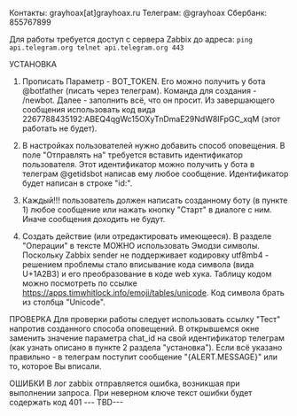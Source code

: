 Контакты: grayhoax[at]grayhoax.ru
Телеграм: @grayhoax
Сбербанк: 855767899

Для работы требуется доступ с сервера Zabbix до адреса:
`ping api.telegram.org
telnet api.telegram.org 443`

УСТАНОВКА

1. Прописать Параметр - BOT_TOKEN. Его можно получить у бота @botfather (писать через телеграм). Команда для создания - /newbot. Далее - заполнить всё, что он просит. Из завершающего сообщения использовать код вида 2267788435192:ABEQ4qgWc15OXyTnDmаE29NdW8IFpGC_xqM (этот работать не будет).

2. В настройках пользователей нужно добавить способ оповещения. В поле "Отправлять на" требуется вставить идентификатор пользователя. Этот идентификатор можно получить у бота в телеграм @getidsbot написав ему любое сообщение. Идентификатор будет написан в строке "id:".

3. Каждый!!! пользователь должен написать созданному боту (в пункте 1) любое сообщение или нажать кнопку "Старт" в диалоге с ним. Иначе сообщения доходить не будут.

4. Создать действие (или отредактировать имеющееся). В разделе "Операции" в тексте МОЖНО использовать Эмодзи символы. Поскольку Zabbix sender не поддерживает кодировку utf8mb4 - решением проблемы стало вписывание кода символа (вида U+1A2B3) и его преобразование в коде web хука. Таблицу кодом можно посмотреть по ссылке https://apps.timwhitlock.info/emoji/tables/unicode. Код символа брать из столбца "Unicode".

ПРОВЕРКА
Для проверки работы следует использовать ссылку "Тест" напротив созданного способа оповещений. В открывшемся окне заменить значение параметра chat_id на свой идентификатор телеграм (как узнать описано в пункте 2 раздела "установка").
Если всё указано правильно - в телеграм поступит сообщение "{ALERT.MESSAGE}" или то, которое Вы вписали.

ОШИБКИ
В лог zabbix отправляется ошибка, возникшая при выполнении запроса.
При неверном ключе текст ошибки будет содержать код 401
--- TBD---
